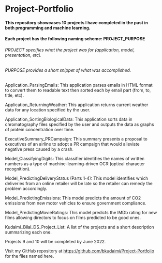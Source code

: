 # Project-Portfolio

#### This repository showcases 10 projects I have completed in the past in both programming and machine learning.
#### Each project has the following naming scheme: PROJECT_PURPOSE
###### PROJECT specifies what the project was for (application, model, presentation, etc). 
###### PURPOSE provides a short snippet of what was accomplished.

Application_ParsingEmails: This application parses emails in HTML format to convert them to readable text then sorted each by email part (from, to, title, etc).

Application_ReturningWeather: This application returns current weather data for any location specified by the user.

Application_SortingBiologicalData: This application sorts data in chromatography files specified by the user and outputs the data as graphs of protein concentration over time.

ExecutiveSummary_PRCampaign: This summary presents a proposal to executives of an airline to adopt a PR campaign that would alleviate negative press caused by a crash.

Model_ClassifyingDigits: This classifier identifies the names of written numbers as a type of machine-learning-driven OCR (optical character recognition).

Model_PredictingDeliveryStatus (Parts 1-4):  This model identifies which deliveries from an online retailer will be late so the retailer can remedy the problem accordingly.
 
Model_PredictingEmissions: This model predicts the amount of CO2 emissions from new motor vehicles to ensure government compliance.

Model_PredictingMovieRatings: This model predicts the IMDb rating for new films allowing directors to focus on films predicted to be good ones.

Kudaimi_Bilal_DS_Project_List: A list of the projects and a short description summarizing each one.

Projects 9 and 10 will be completed by June 2022.

Visit my GitHub repository at https://github.com/bkudaimi/Project-Portfolio for the files named here.
